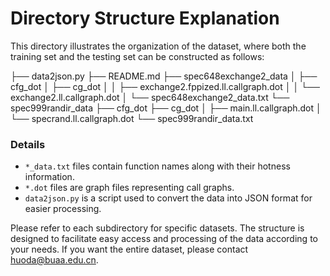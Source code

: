 # Directory Structure Explanation

This directory illustrates the organization of the dataset, where both the training set and the testing set can be constructed as follows:

├── data2json.py
├── README.md
├── spec648exchange2_data
│   ├── cfg_dot
│   ├── cg_dot
│   │   ├── exchange2.fppized.ll.callgraph.dot
│   │   └── exchange2.ll.callgraph.dot
│   └── spec648exchange2_data.txt
└── spec999randir_data
├── cfg_dot
├── cg_dot
│   ├── main.ll.callgraph.dot
│   └── specrand.ll.callgraph.dot
└── spec999randir_data.txt


### Details

- `*_data.txt` files contain function names along with their hotness information.
- `*.dot` files are graph files representing call graphs.
- `data2json.py` is a script used to convert the data into JSON format for easier processing.
  
Please refer to each subdirectory for specific datasets. The structure is designed to facilitate easy access and processing of the data according to your needs.
If you want the entire dataset, please contact huoda@buaa.edu.cn.